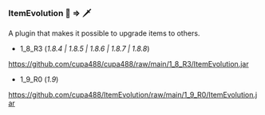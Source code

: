 ### ItemEvolution 🔪 => 🗡

A plugin that makes it possible to upgrade items to others.

- 1_8_R3 (*1.8.4 | 1.8.5 | 1.8.6 | 1.8.7 | 1.8.8*)

https://github.com/cupa488/cupa488/raw/main/1_8_R3/ItemEvolution.jar

- 1_9_R0 (*1.9*)

https://github.com/cupa488/ItemEvolution/raw/main/1_9_R0/ItemEvolution.jar

<!--
**cupa488/cupa488** is a ✨ _special_ ✨ repository because its `README.md` (this file) appears on your GitHub profile.

Here are some ideas to get you started:

- 🔭 I’m currently working on ...
- 🌱 I’m currently learning ...
- 👯 I’m looking to collaborate on ...
- 🤔 I’m looking for help with ...
- 💬 Ask me about ...
- 📫 How to reach me: ...
- 😄 Pronouns: ...
- ⚡ Fun fact: ...
-->
